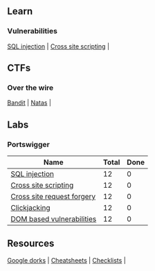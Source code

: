 
## Learn

### Vulnerabilities

[SQL injection](/learn/vulnerabilities/01.sql-injection.md) | 
[Cross site scripting](/learn/vulnerabilities/02.cross-site-scripting.md) | 

## CTFs

### Over the wire

[Bandit](/practice/ctfs/over-the-wire/01.bandit.md) |
[Natas](/practice/ctfs/over-the-wire/02.natas.md) |

## Labs

### Portswigger

| Name                                                                                                          | Total | Done  |
|---------------------------------------------------------------------------------------------------------------|-------|-------|
| [SQL injection](/practice/labs/portswigger/01.sql-injection.md)                                               | 12    | 0     |
| [Cross site scripting](/practice/labs/portswigger/02.cross-site-scripting.md)                                 | 12    | 0     |
| [Cross site request forgery](/practice/labs/portswigger/03.cross-site-request-forgery.md)                     | 12    | 0     |
| [Clickjacking](/practice/labs/portswigger/04.clickjacking.md)                                                 | 12    | 0     |
| [DOM based vulnerabilities](/practice/labs/portswigger/05.dom-based-vulnerabilities.md)                       | 12    | 0     |


## Resources

[Google dorks](/resources/google-dorks.md) |
[Cheatsheets](/resources/cheatsheets.md) |
[Checklists](/resources/checklists.md) |